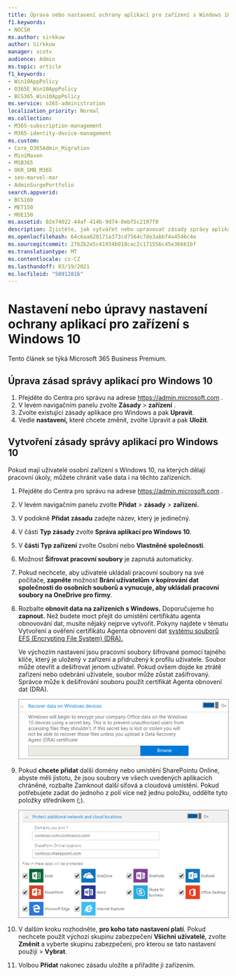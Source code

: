 ```yaml
---
title: Úprava nebo nastavení ochrany aplikací pro zařízení s Windows 10
f1.keywords:
- NOCSH
ms.author: sirkkuw
author: Sirkkuw
manager: scotv
audience: Admin
ms.topic: article
f1_keywords:
- Win10AppPolicy
- O365E_Win10AppPolicy
- BCS365_Win10AppPolicy
ms.service: o365-administration
localization_priority: Normal
ms.collection:
- M365-subscription-management
- M365-identity-device-management
ms.custom:
- Core_O365Admin_Migration
- MiniMaven
- MSB365
- OKR_SMB_M365
- seo-marvel-mar
- AdminSurgePortfolio
search.appverid:
- BCS160
- MET150
- MOE150
ms.assetid: 02e74022-44af-414b-9d74-0ebf5c2197f0
description: Zjistěte, jak vytvářet nebo upravovat zásady správy aplikací a chránit pracovní soubory na osobních zařízeních s Windows 10 vašich uživatelů.
ms.openlocfilehash: 64c6aa620171a373cd7564c7de3abbf4a4546c4e
ms.sourcegitcommit: 27b2b2e5c41934b918cac2c171556c45e36661bf
ms.translationtype: MT
ms.contentlocale: cs-CZ
ms.lasthandoff: 03/19/2021
ms.locfileid: "50912816"
---
```

# <a name="set-or-edit-application-protection-settings-for-windows-10-devices"></a>Nastavení nebo úpravy nastavení ochrany aplikací pro zařízení s Windows 10

Tento článek se týká Microsoft 365 Business Premium.

## <a name="edit-an-app-management-policy-for-windows-10"></a>Úprava zásad správy aplikací pro Windows 10

1. Přejděte do Centra pro správu na adrese <a href="https://go.microsoft.com/fwlink/p/?linkid=837890" target="_blank">https://admin.microsoft.com</a> .     
2. V levém navigačním panelu zvolte **Zásady** \> **zařízení** .
1. Zvolte existující zásady aplikace pro Windows a pak **Upravit**.
1. Vedle **nastavení,** které chcete změnit, zvolte Upravit a pak **Uložit**.

## <a name="create-an-app-management-policy-for-windows-10"></a>Vytvoření zásady správy aplikací pro Windows 10

Pokud mají uživatelé osobní zařízení s Windows 10, na kterých dělají pracovní úkoly, můžete chránit vaše data i na těchto zařízeních.
  
1. Přejděte do Centra pro správu na adrese <a href="https://go.microsoft.com/fwlink/p/?linkid=837890" target="_blank">https://admin.microsoft.com</a> . 
2. V levém navigačním panelu zvolte **Přidat** \> **zásady** \> **zařízení.**
3. V podokně **Přidat zásadu** zadejte název, který je jedinečný. 
4. V části **Typ zásady** zvolte **Správa aplikací pro Windows 10**.
5. V **části Typ zařízení** zvolte Osobní nebo **Vlastněné společností**. 
6. Možnost **Šifrovat pracovní soubory** je zapnutá automaticky. 
7. Pokud nechcete, aby uživatelé ukládali pracovní soubory na své počítače, **zapněte** možnost **Brání uživatelům v kopírování dat společnosti do osobních souborů a vynucuje, aby ukládali pracovní soubory na OneDrive pro firmy**. 
9. Rozbalte **obnovit data na zařízeních s Windows.** Doporučujeme ho **zapnout.**
    Než budete moct přejít do umístění certifikátu agenta obnovování dat, musíte nějaký nejprve vytvořit. Pokyny najdete v tématu Vytvoření a ověření certifikátu Agenta obnovení dat [systému souborů EFS (Encrypting File System) (DRA).](/windows/security/information-protection/windows-information-protection/create-and-verify-an-efs-dra-certificate)
    
    Ve výchozím nastavení jsou pracovní soubory šifrované pomocí tajného klíče, který je uložený v zařízení a přidružený k profilu uživatele. Soubor může otevřít a dešifrovat jenom uživatel. Pokud ovšem dojde ke ztrátě zařízení nebo odebrání uživatele, soubor může zůstat zašifrovaný. Správce může k dešifrování souboru použít certifikát Agenta obnovení dat (DRA).
    
    ![Browse to Data Recovery Agent certificate.](../media/7d7d664f-b72f-4293-a3e7-d0fa7371366c.png)
  
10. Pokud **chcete přidat** další domény nebo umístění SharePointu Online, abyste měli jistotu, že jsou soubory ve všech uvedených aplikacích chráněné, rozbalte Zamknout další síťová a cloudová umístění. Pokud potřebujete zadat do jednoho z polí více než jednu položku, oddělte tyto položky středníkem (;).
    
    ![Expand Protect additional network and cloud locations, and enter domains or SharePoint Online sites you own.](../media/7afaa0c7-ba53-456d-8c61-312c45e09625.png)
  
11. V dalším kroku rozhodněte, **pro koho tato nastavení platí**. Pokud nechcete použít výchozí skupinu zabezpečení **Všichni uživatelé**, zvolte **Změnit** a vyberte skupinu zabezpečení, pro kterou se tato nastavení použijí \> **Vybrat**.
12. Volbou **Přidat** nakonec zásadu uložíte a přiřadíte ji zařízením.